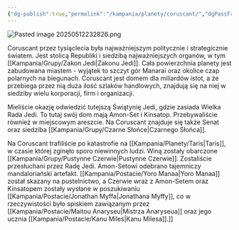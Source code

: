```yaml
---
{"dg-publish":true,"permalink":"/kampania/planety/coruscant/","dgPassFrontmatter":true}
---
```


![Pasted image 20250512232826.png](/img/user/6%20Obrazy/Pasted%20image%2020250512232826.png)

Coruscant przez tysiąclecia była najważniejszym politycznie i strategicznie światem. Jest stolicą Republiki i siedzibą najważniejszych organów, w tym [[Kampania/Grupy/Zakon Jedi\|Zakonu Jedi]]. Cała powierzchnia planety jest zabudowana miastem - wyjątek to szczyt gór Manarai oraz okolice czap polarnych na biegunach. Coruscant jest domem dla miliardów istot, a że przebiega przez nią duża ilość szlaków handlowych, znajdują się na niej w siedziby wielu korporacji, firm i organizacji.

Mieliście okazję odwiedzić tutejszą Świątynię Jedi, gdzie zasiada Wielka Rada Jedi. To tutaj swój dom mają Amon-Set i Kinsatop.
Przebywaliście również w miejscowym areszcie.
Na Coruscant znajduje się także Senat oraz siedziba [[Kampania/Grupy/Czarne Słońce\|Czarnego Słońca]].

Na Coruscant trafiliście po katastrofie na [[Kampania/Planety/Taris\|Taris]], w czasie której zginęło sporo niewinnych ludzi. Winą zostały obarczone [[Kampania/Grupy/Pustynne Czerwie\|Pustynne Czerwie]]. Zostaliście przesłuchani przez Radę Jedi. Amon-Setowi odebrano tajemniczy mandaloriański artefakt. [[Kampania/Postacie/Yoro Manaa\|Yoro Manaa]] został skazany na pustelnictwo, a Czerwie wraz z Amon-Setem oraz Kinsatopem zostały wysłane w poszukiwaniu [[Kampania/Postacie/Jonathan Myffa\|Jonathana Myffy]], co w rzeczywistości było spiskiem zawiązanym przez [[Kampania/Postacie/Maitou Anaryseu\|Mistrza Anaryseua]] oraz jego ucznia [[Kampania/Postacie/Kanu Miles\|Kanu Milesa]].]]